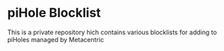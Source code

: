 # piHole Blocklist
This is a private repository hich contains various blocklists for adding to piHoles managed by Metacentric
